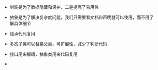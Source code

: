 - 封装是为了数据隐藏和保护，二是提高了易用性
- 抽象是为了解决复杂度问题，我们只需要看文档和声明就可以使用，而不用了解具体细节
- 继承代码复用
- 多态子类可以替换父类，可扩展性，减少了判断代码



- 接口用来解耦，抽象类用来代码复用
- 